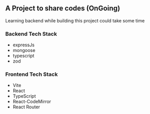 
## A Project to share codes (OnGoing)
Learning backend while building this project could take some time

### Backend Tech Stack 
- expressJs
- mongoose
- typescript
- zod

### Frontend Tech Stack
- Vite
- React
- TypeScript
- React-CodeMirror
- React Router

